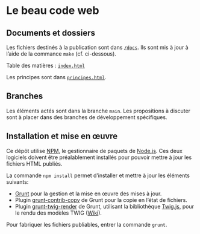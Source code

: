 # Le beau code web

## Documents et dossiers

Les fichiers destinés à la publication sont dans [`/docs`](docs). Ils sont mis à jour à l’aide de la commance `make` (cf. ci-dessous).

Table des matières : [`index.html`](docs/index.html)

Les principes sont dans [`principes.html`](docs/principes.html).

## Branches

Les éléments actés sont dans la branche `main`. Les propositions à discuter sont à placer dans des branches de développement spécifiques.

## Installation et mise en œuvre

Ce dépôt utilise [NPM](https://www.npmjs.org/), le gestionnaire de paquets de [Node.js](https://nodejs.org/). Ces deux logiciels doivent être préalablement installés pour pouvoir mettre à jour les fichiers HTML publiés.

La commande `npm install` permet d’installer et mettre à jour les éléments suivants:

- [Grunt](https://gruntjs.com/) pour la gestion et la mise en œuvre des mises à jour.
- Plugin [grunt-contrib-copy](https://www.npmjs.com/package/grunt-contrib-copy) de Grunt pour la copie en l’état de fichiers.
- Plugin [grunt-twig-render](https://www.npmjs.com/package/grunt-twig-render) de Grunt, utilisant la bibliothèque [Twig.js](https://github.com/twigjs/twig.js), pour le rendu des modèles TWIG ([Wiki](https://github.com/twigjs/twig.js/wiki)).

Pour fabriquer les fichiers publiables, entrer la commande `grunt`.

